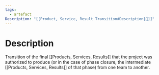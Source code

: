 ```yaml
---
tags:
  - artefact
Description: "[[Product, Service, Result Transition#Description|📝]]"
---
```

# Description
Transition of the final [[Products, Services, Results]] that the project was authorized to produce (or in the case of phase closure, the intermediate [[Products, Services, Results]] of that phase) from one team to another.
